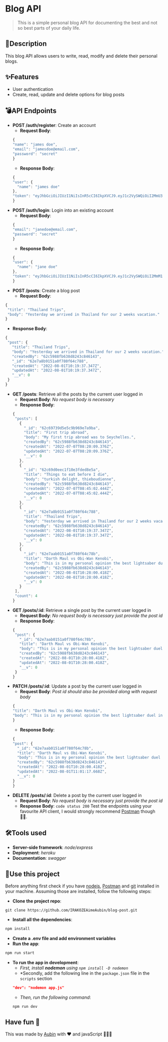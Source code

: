 # Blog API
> This is a simple personal blog API for documenting the best and not so best parts of your daily life.
## 📃Description
This blog API allows users to write, read, modify and delete their personal blogs.
## ✨Features
* User authentication
* Create, read, update and delete options for blog posts
## 💣API Endpoints
* **POST /auth/register**: Create an account
  * **Request Body**:
  ```js
  {
  "name": "james doe",
  "email": "jamesdoe@email.com",
  "password": "secret"
  }
  ```
  * **Response Body**:
  ```js
  {
  "user": {
    "name": "james doe"
  },
  "token": "eyJhbGciOiJIUzI1NiIsInR5cCI6IkpXVCJ9.eyJ1c2VySWQiOiI2MmU3YTNmNDE1MWEwZjc4MGY2NGM3ODUiLCJuYW1lIjoiamFtZXMgZG9lIiwiaWF0IjoxNjU5MzQ3OTU2LCJleHAiOjE2NjE5Mzk5NTZ9.2C06hNRRD9jjSaO5qv8OdyY5N5j-yAlFj8AY5q9oQ8M"
  }
  ```
* **POST /auth/login**: Login into an existing account
  * **Request Body**:
  ```js
  {
  "email": "janedoe@email.com",
  "password": "secret"
  }
  ```
  * **Response Body**:
  ```js
  {
  "user": {
    "name": "jane doe"
  },
  "token": "eyJhbGciOiJIUzI1NiIsInR5cCI6IkpXVCJ9.eyJ1c2VySWQiOiI2MmM1OTg4ZmI2MzhkODI0M2M4NDYxNDMiLCJuYW1lIjoiamFuZSBkb2UiLCJpYXQiOjE2NTkzNDg4MDcsImV4cCI6MTY2MTk0MDgwN30.NBOmSpH0d5bdlEsZdqBHEFeoKFJwkcUG2CcPh3nGc1Q"
  }
  ```
* **POST /posts**: Create a blog post
  * **Request Body**:
 ```js
 {
  "title": "Thailand Trips",
  "body": "Yesterday we arrived in Thailand for our 2 weeks vacation."
 }
 ```
 * **Response Body**:
  ```js
  {
   "post": {
     "title": "Thailand Trips",
     "body": "Yesterday we arrived in Thailand for our 2 weeks vacation.",
     "createdBy": "62c5988fb638d8243c846143",
     "_id": "62e7a8b9151a0f780f64c788",
     "createdAt": "2022-08-01T10:19:37.347Z",
     "updatedAt": "2022-08-01T10:19:37.347Z",
     "__v": 0
   }
  }
  ```
* **GET /posts**: Retrieve all the posts by the current user logged in
  * **Request Body**: *No request body is necessary*
  * **Response Body**:
   ```js
   {
    "posts": [
      {
        "_id": "62c69739d5e5c9b969e7a9ba",
        "title": "First trip abroad",
        "body": "My first trip abroad was to Seychelles.",
        "createdBy": "62c5988fb638d8243c846143",
        "createdAt": "2022-07-07T08:20:09.376Z",
        "updatedAt": "2022-07-07T08:20:09.376Z",
        "__v": 0
      },
      {
        "_id": "62c69d0eec1f10e3fded8e5a",
        "title": "Things to eat before I die",
        "body": "turkish delight, thieboudienne",
        "createdBy": "62c5988fb638d8243c846143",
        "createdAt": "2022-07-07T08:45:02.444Z",
        "updatedAt": "2022-07-07T08:45:02.444Z",
        "__v": 0
      },
      {
        "_id": "62e7a8b9151a0f780f64c788",
        "title": "Thailand Trips",
        "body": "Yesterday we arrived in Thailand for our 2 weeks vacation.",
        "createdBy": "62c5988fb638d8243c846143",
        "createdAt": "2022-08-01T10:19:37.347Z",
        "updatedAt": "2022-08-01T10:19:37.347Z",
        "__v": 0
      },
      {
        "_id": "62e7aab0151a0f780f64c78b",
        "title": "Darth Maul vs Obi-Wan Kenobi",
        "body": "This is in my personal opinion the best lightsaber duel in the whole Star Wars franchise.",
        "createdBy": "62c5988fb638d8243c846143",
        "createdAt": "2022-08-01T10:28:00.418Z",
        "updatedAt": "2022-08-01T10:28:00.418Z",
        "__v": 0
      }
    ],
    "count": 4
   }
   ```
* **GET /posts/:id**: Retrieve a single post by the current user logged in
  * **Request Body**: *No request body is necessary just provide the post id*
  * **Response Body**:
   ```js
   {
    "post": {
      "_id": "62e7aab0151a0f780f64c78b",
      "title": "Darth Maul vs Obi-Wan Kenobi",
      "body": "This is in my personal opinion the best lightsaber duel in the whole Star Wars franchise.",
      "createdBy": "62c5988fb638d8243c846143",
      "createdAt": "2022-08-01T10:28:00.418Z",
      "updatedAt": "2022-08-01T10:28:00.418Z",
      "__v": 0
    }
   }
   ```
* **PATCH /posts/:id**: Update a post by the current user logged in
  * **Request Body**: *Post id should also be provided along with request body*
  ```js
  {
  "title": "Darth Maul vs Obi-Wan Kenobi",
  "body": "This is in my personal opinion the best lightsaber duel in the whole Star Wars franchise to this day."
  }
  ```
  * **Response Body**:
  ```js
  {
  "post": {
    "_id": "62e7aab0151a0f780f64c78b",
    "title": "Darth Maul vs Obi-Wan Kenobi",
    "body": "This is in my personal opinion the best lightsaber duel in the whole Star Wars franchise to this day.",
    "createdBy": "62c5988fb638d8243c846143",
    "createdAt": "2022-08-01T10:28:00.418Z",
    "updatedAt": "2022-08-01T11:01:17.668Z",
    "__v": 0
  }
  }
  ```
* **DELETE /posts/:id**: Delete a post by the current user logged in
  * **Request Body**: *No request body is necessary just provide the post id*
  * **Response Body**: `code status 200`
Test the endpoints using your favourite API client, I would strongly recommend [Postman](https://www.postman.com/ "Postman") though ✌🏿.
## 🛠Tools used
* **Server-side framework**: *node/express*
* **Deployment**: *heroku*
* **Documentation**: *swagger*
## 🔩Use this project
Before anything first check if you have [nodejs](https://nodejs.org/en/download/ "nodejs"), [Postman](https://www.postman.com/ "Postman") and [git](https://git-scm.com/downloads "git") installed in your machine.
Assuming those are installed, follow the following steps:
* **Clone the project repo**:
```git
git clone https://github.com/IRAKOZEAimeAubin/blog-post.git
```
* **Install all the dependencies**:
```bash
npm install
```
* **Create a .env file and add environment variables**
* **Run the app**:
```bash
npm run start
```
* **To run the app in development**:
  * *First, install **nodemon** using `npm install -D nodemon`*
  * *Secondly, add the following line in the `package.json` file in the `scripts` section
  ```json
  "dev": "nodemon app.js"
  ```
  * *Then, run the following command*:
  ```bash
  npm run dev
  ```
Have fun 🎉
---
This was made by [Aubin](https://github.com/IRAKOZEAimeAubin "Aubin") with ❤ and javaScript 👨🏿‍💻
